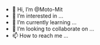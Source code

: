 - 👋 Hi, I’m @Moto-Mit
- 👀 I’m interested in ...
- 🌱 I’m currently learning ...
- 💞️ I’m looking to collaborate on ...
- 📫 How to reach me ...

<!---
Moto-Mit/Moto-Mit is a ✨ special ✨ repository because its `README.md` (this file) appears on your GitHub profile.
You can click the Preview link to take a look at your changes.
--->
